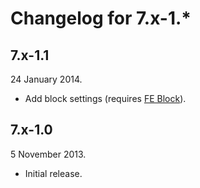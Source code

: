 Changelog for 7.x-1.*
=====================

7.x-1.1
-------

24 January 2014.

* Add block settings (requires [FE Block](https://drupal.org/project/features_extra)).

7.x-1.0
-------

5 November 2013.

* Initial release.
